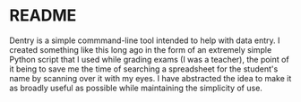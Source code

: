 # README

Dentry is a simple commmand-line tool intended to
help with data entry. I created something like this
long ago in the form of an extremely simple Python
script that I used while grading exams (I was a teacher),
the point of it being to save me the time of searching
a spreadsheet for the student's name by scanning over
it with my eyes. I have abstracted the idea to make
it as broadly useful as possible while maintaining the
simplicity of use.